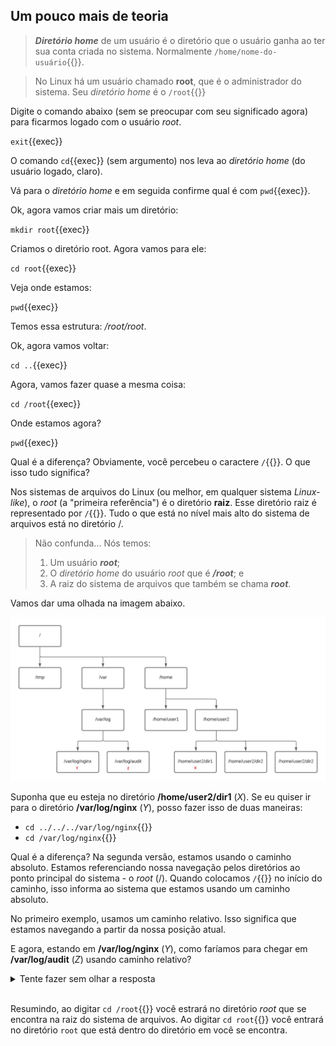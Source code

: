 ## Um pouco mais de teoria

>**_Diretório home_** de um usuário é o diretório que o usuário ganha ao ter sua conta criada no sistema. Normalmente `/home/nome-do-usuário`{{}}.

>No Linux há um usuário chamado **root**, que é o administrador do sistema. Seu _diretório home_ é o `/root`{{}}

Digite o comando abaixo (sem se preocupar com seu significado agora) para ficarmos logado com o usuário _root_.

`exit`{{exec}}

O comando `cd`{{exec}} (sem argumento) nos leva ao _diretório home_ (do usuário logado, claro).

Vá para o _diretório home_ e em seguida confirme qual é com `pwd`{{exec}}.

Ok, agora vamos criar mais um diretório:

`mkdir root`{{exec}}

Criamos o diretório root. Agora vamos para ele:

`cd root`{{exec}}

Veja onde estamos:

`pwd`{{exec}}

Temos essa estrutura: _/root/root_.

Ok, agora vamos voltar:

`cd ..`{{exec}}

Agora, vamos fazer quase a mesma coisa:

`cd /root`{{exec}}

Onde estamos agora?

`pwd`{{exec}}

Qual é a diferença? Obviamente, você percebeu o caractere `/`{{}}. O que isso tudo significa?

Nos sistemas de arquivos do Linux (ou melhor, em qualquer sistema _Linux-like_), o _root_ (a "primeira referência") é o diretório **raiz**. Esse diretório raiz é representado por `/`{{}}. Tudo o que está no nível mais alto do sistema de arquivos está no diretório /.

>Não confunda... Nós temos:
>1. Um usuário **_root_**;
>2. O _diretório home_ do usuário _root_ que é **_/root_**; e
>3. A raiz do sistema de arquivos que também se chama **_root_**.

Vamos dar uma olhada na imagem abaixo.

![Scan results](../images/tree.jpg)

Suponha que eu esteja no diretório **/home/user2/dir1** (_X_). Se eu quiser ir para o diretório **/var/log/nginx** (_Y_), posso fazer isso de duas maneiras:

- `cd ../../../var/log/nginx`{{}}
- `cd /var/log/nginx`{{}}

Qual é a diferença? Na segunda versão, estamos usando o caminho absoluto. Estamos referenciando nossa navegação pelos diretórios ao ponto principal do sistema - o _root_ (/). Quando colocamos `/`{{}} no início do caminho, isso informa ao sistema que estamos usando um caminho absoluto.

No primeiro exemplo, usamos um caminho relativo. Isso significa que estamos navegando a partir da nossa posição atual.

E agora, estando em **/var/log/nginx** (_Y_), como faríamos para chegar em **/var/log/audit** (_Z_) usando caminho relativo?

<details>
<summary>Tente fazer sem olhar a resposta</summary>
cd ../audit
</details><br>

Resumindo, ao digitar `cd /root`{{}} você estrará no diretório _root_ que se encontra na raiz do sistema de arquivos. Ao digitar `cd root`{{}} você entrará no diretório `root` que está dentro do diretório em você se encontra.
